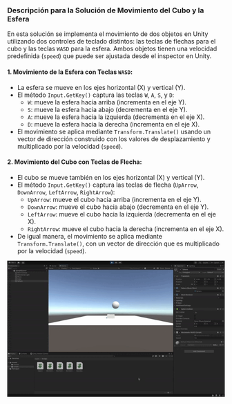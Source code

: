 ### Descripción para la Solución de Movimiento del Cubo y la Esfera

En esta solución se implementa el movimiento de dos objetos en Unity utilizando dos controles de teclado distintos: las teclas de flechas para el cubo y las teclas `WASD` para la esfera. Ambos objetos tienen una velocidad predefinida (`speed`) que puede ser ajustada desde el inspector en Unity.

#### 1. **Movimiento de la Esfera con Teclas `WASD`**:
   - La esfera se mueve en los ejes horizontal (X) y vertical (Y).
   - El método `Input.GetKey()` captura las teclas `W`, `A`, `S`, y `D`:
     - `W`: mueve la esfera hacia arriba (incrementa en el eje Y).
     - `S`: mueve la esfera hacia abajo (decrementa en el eje Y).
     - `A`: mueve la esfera hacia la izquierda (decrementa en el eje X).
     - `D`: mueve la esfera hacia la derecha (incrementa en el eje X).
   - El movimiento se aplica mediante `Transform.Translate()` usando un vector de dirección construido con los valores de desplazamiento y multiplicado por la velocidad (`speed`).

#### 2. **Movimiento del Cubo con Teclas de Flecha**:
   - El cubo se mueve también en los ejes horizontal (X) y vertical (Y).
   - El método `Input.GetKey()` captura las teclas de flecha (`UpArrow`, `DownArrow`, `LeftArrow`, `RightArrow`):
     - `UpArrow`: mueve el cubo hacia arriba (incrementa en el eje Y).
     - `DownArrow`: mueve el cubo hacia abajo (decrementa en el eje Y).
     - `LeftArrow`: mueve el cubo hacia la izquierda (decrementa en el eje X).
     - `RightArrow`: mueve el cubo hacia la derecha (incrementa en el eje X).
   - De igual manera, el movimiento se aplica mediante `Transform.Translate()`, con un vector de dirección que es multiplicado por la velocidad (`speed`).


![Ejemplo ejercicio 4](ejercicio4.gif)